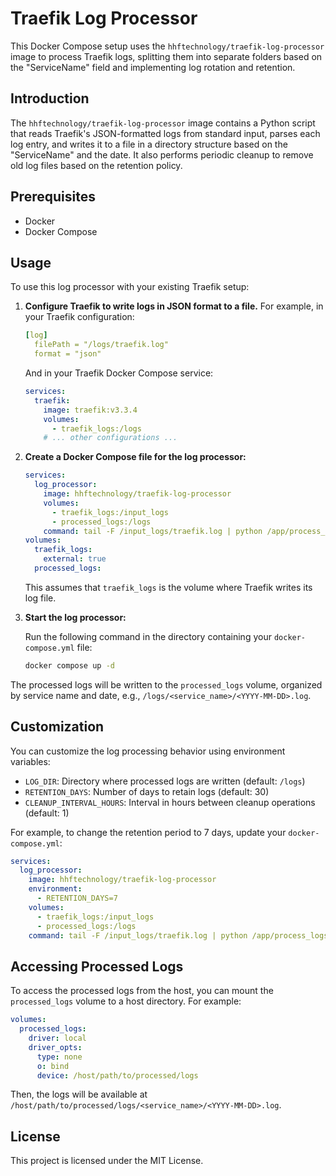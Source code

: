 
# Traefik Log Processor

This Docker Compose setup uses the `hhftechnology/traefik-log-processor` image to process Traefik logs, splitting them into separate folders based on the "ServiceName" field and implementing log rotation and retention.

## Introduction

The `hhftechnology/traefik-log-processor` image contains a Python script that reads Traefik's JSON-formatted logs from standard input, parses each log entry, and writes it to a file in a directory structure based on the "ServiceName" and the date. It also performs periodic cleanup to remove old log files based on the retention policy.

## Prerequisites

- Docker
- Docker Compose

## Usage

To use this log processor with your existing Traefik setup:

1. **Configure Traefik to write logs in JSON format to a file.** For example, in your Traefik configuration:

   ```yaml
   [log]
     filePath = "/logs/traefik.log"
     format = "json"
   ```

   And in your Traefik Docker Compose service:

   ```yaml
   services:
     traefik:
       image: traefik:v3.3.4
       volumes:
         - traefik_logs:/logs
       # ... other configurations ...
   ```

2. **Create a Docker Compose file for the log processor:**

   ```yaml
   services:
     log_processor:
       image: hhftechnology/traefik-log-processor
       volumes:
         - traefik_logs:/input_logs
         - processed_logs:/logs
       command: tail -F /input_logs/traefik.log | python /app/process_logs.py
   volumes:
     traefik_logs:
       external: true
     processed_logs:
   ```

   This assumes that `traefik_logs` is the volume where Traefik writes its log file.

3. **Start the log processor:**

   Run the following command in the directory containing your `docker-compose.yml` file:

   ```bash
   docker compose up -d
   ```

The processed logs will be written to the `processed_logs` volume, organized by service name and date, e.g., `/logs/<service_name>/<YYYY-MM-DD>.log`.

## Customization

You can customize the log processing behavior using environment variables:

- `LOG_DIR`: Directory where processed logs are written (default: `/logs`)
- `RETENTION_DAYS`: Number of days to retain logs (default: 30)
- `CLEANUP_INTERVAL_HOURS`: Interval in hours between cleanup operations (default: 1)

For example, to change the retention period to 7 days, update your `docker-compose.yml`:

```yaml
services:
  log_processor:
    image: hhftechnology/traefik-log-processor
    environment:
      - RETENTION_DAYS=7
    volumes:
      - traefik_logs:/input_logs
      - processed_logs:/logs
    command: tail -F /input_logs/traefik.log | python /app/process_logs.py
```

## Accessing Processed Logs

To access the processed logs from the host, you can mount the `processed_logs` volume to a host directory. For example:

```yaml
volumes:
  processed_logs:
    driver: local
    driver_opts:
      type: none
      o: bind
      device: /host/path/to/processed/logs
```

Then, the logs will be available at `/host/path/to/processed/logs/<service_name>/<YYYY-MM-DD>.log`.

## License

This project is licensed under the MIT License.

